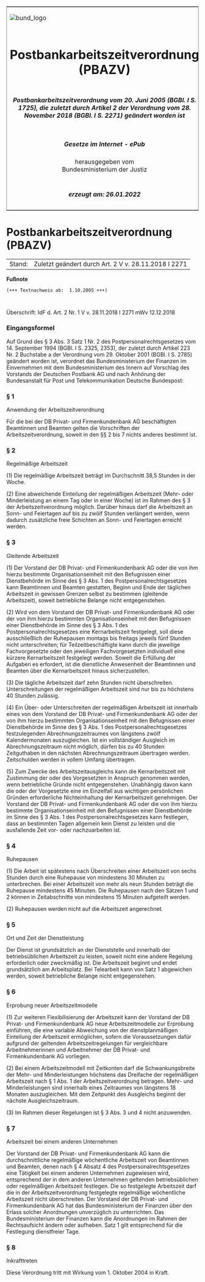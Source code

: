 <span id="DECKBLATT.html"></span>

<table border="0" frame="border" width="100%">

<tr valign="top">

<td align="left">

![bund\_logo](BfJ_2021_Web_de_de.gif)

</td>

<td align="right">

 

</td>

</tr>

<tr align="center" valign="middle">

<td colspan="2">

# Postbankarbeitszeitverordnung (PBAZV)

</td>

</tr>

<tr align="center" valign="middle">

<td colspan="2">

##### Postbankarbeitszeitverordnung vom 20. Juni 2005 (BGBl. I S. 1725), die zuletzt durch Artikel 2 der Verordnung vom 28. November 2018 (BGBl. I S. 2271) geändert worden ist

</td>

</tr>

<tr align="center" valign="middle">

<td colspan="2">

  
  

##### Gesetze im Internet - ePub  
  
herausgegeben vom  
Bundesministerium der Justiz

</td>

</tr>

<tr align="center" valign="bottom">

<td colspan="2">

  
  

##### erzeugt am: 26.01.2022

</td>

</tr>

</table>

<span id="BJNR172500005.html"></span>

# Postbankarbeitszeitverordnung (PBAZV)

<div>

<div class="jnhtml">

|        |                                                      |
| ------ | ---------------------------------------------------- |
| Stand: | Zuletzt geändert durch Art. 2 V v. 28.11.2018 I 2271 |

</div>

</div>

<div>

  
**Fußnote**

<div class="jnhtml">

<div>

<div class="jurAbsatz">

  

``` 
(+++ Textnachweis ab:  1.10.2005 +++)

 
```

  
Überschrift: IdF d. Art. 2 Nr. 1 V v. 28.11.2018 I 2271 mWv 12.12.2018

</div>

</div>

</div>

</div>

<span id="BJNR172500005BJNE000100000.html"></span>

### Eingangsformel  

<div>

<div class="jnhtml">

<div>

<div class="jurAbsatz">

Auf Grund des § 3 Abs. 3 Satz 1 Nr. 2 des Postpersonalrechtsgesetzes vom
14. September 1994 (BGBl. I S. 2325, 2353), der zuletzt durch Artikel
223 Nr. 2 Buchstabe a der Verordnung vom 29. Oktober 2001 (BGBl. I S.
2785) geändert worden ist, verordnet das Bundesministerium der Finanzen
im Einvernehmen mit dem Bundesministerium des Innern auf Vorschlag des
Vorstands der Deutschen Postbank AG und nach Anhörung der Bundesanstalt
für Post und Telekommunikation Deutsche Bundespost:

</div>

</div>

</div>

</div>

<span id="BJNR172500005BJNE000201124.html"></span>

### § 1  
Anwendung der Arbeitszeitverordnung

<div>

<div class="jnhtml">

<div>

<div class="jurAbsatz">

Für die bei der DB Privat- und Firmenkundenbank AG beschäftigten
Beamtinnen und Beamten gelten die Vorschriften der
Arbeitszeitverordnung, soweit in den §§ 2 bis 7 nichts anderes bestimmt
ist.

</div>

</div>

</div>

</div>

<span id="BJNR172500005BJNE000300000.html"></span>

### § 2  
Regelmäßige Arbeitszeit

<div>

<div class="jnhtml">

<div>

<div class="jurAbsatz">

(1) Die regelmäßige Arbeitszeit beträgt im Durchschnitt 38,5 Stunden in
der Woche.

</div>

<div class="jurAbsatz">

(2) Eine abweichende Einteilung der regelmäßigen Arbeitszeit (Mehr- oder
Minderleistung an einem Tag oder in einer Woche) ist im Rahmen des § 3
der Arbeitszeitverordnung möglich. Darüber hinaus darf die Arbeitszeit
an Sonn- und Feiertagen auf bis zu zwölf Stunden verlängert werden, wenn
dadurch zusätzliche freie Schichten an Sonn- und Feiertagen erreicht
werden.

</div>

</div>

</div>

</div>

<span id="BJNR172500005BJNE000401124.html"></span>

### § 3  
Gleitende Arbeitszeit

<div>

<div class="jnhtml">

<div>

<div class="jurAbsatz">

(1) Der Vorstand der DB Privat- und Firmenkundenbank AG oder die von ihm
hierzu bestimmte Organisationseinheit mit den Befugnissen einer
Dienstbehörde im Sinne des § 3 Abs. 1 des Postpersonalrechtsgesetzes
kann Beamtinnen und Beamten gestatten, Beginn und Ende der täglichen
Arbeitszeit in gewissen Grenzen selbst zu bestimmen (gleitende
Arbeitszeit), soweit betriebliche Belange nicht entgegenstehen.

</div>

<div class="jurAbsatz">

(2) Wird von dem Vorstand der DB Privat- und Firmenkundenbank AG oder
der von ihm hierzu bestimmten Organisationseinheit mit den Befugnissen
einer Dienstbehörde im Sinne des § 3 Abs. 1 des
Postpersonalrechtsgesetzes eine Kernarbeitszeit festgelegt, soll diese
ausschließlich der Ruhepausen montags bis freitags jeweils fünf Stunden
nicht unterschreiten; für Teilzeitbeschäftigte kann durch die jeweilige
Fachvorgesetzte oder den jeweiligen Fachvorgesetzten individuell eine
kürzere Kernarbeitszeit festgelegt werden. Soweit die Erfüllung der
Aufgaben es erfordert, ist die dienstliche Anwesenheit der Beamtinnen
und Beamten über die Kernarbeitszeit hinaus sicherzustellen.

</div>

<div class="jurAbsatz">

(3) Die tägliche Arbeitszeit darf zehn Stunden nicht überschreiten.
Unterschreitungen der regelmäßigen Arbeitszeit sind nur bis zu höchstens
40 Stunden zulässig.

</div>

<div class="jurAbsatz">

(4) Ein Über- oder Unterschreiten der regelmäßigen Arbeitszeit ist
innerhalb eines von dem Vorstand der DB Privat- und Firmenkundenbank AG
oder der von ihm hierzu bestimmten Organisationseinheit mit den
Befugnissen einer Dienstbehörde im Sinne des § 3 Abs. 1 des
Postpersonalrechtsgesetzes festzulegenden Abrechnungszeitraumes von
längstens zwölf Kalendermonaten auszugleichen. Ist ein vollständiger
Ausgleich im Abrechnungszeitraum nicht möglich, dürfen bis zu 40 Stunden
Zeitguthaben in den nächsten Abrechnungszeitraum übertragen werden.
Zeitschulden werden in vollem Umfang übertragen.

</div>

<div class="jurAbsatz">

(5) Zum Zwecke des Arbeitszeitausgleichs kann die Kernarbeitszeit mit
Zustimmung der oder des Vorgesetzten in Anspruch genommen werden, wenn
betriebliche Gründe nicht entgegenstehen. Unabhängig davon kann die oder
der Vorgesetzte eine im Einzelfall aus wichtigen persönlichen Gründen
erforderliche Nichteinhaltung der Kernarbeitszeit genehmigen. Der
Vorstand der DB Privat- und Firmenkundenbank AG oder die von ihm hierzu
bestimmte Organisationseinheit mit den Befugnissen einer Dienstbehörde
im Sinne des § 3 Abs. 1 des Postpersonalrechtsgesetzes kann festlegen,
dass an bestimmten Tagen allgemein kein Dienst zu leisten und die
ausfallende Zeit vor- oder nachzuarbeiten ist.

</div>

</div>

</div>

</div>

<span id="BJNR172500005BJNE000500000.html"></span>

### § 4  
Ruhepausen

<div>

<div class="jnhtml">

<div>

<div class="jurAbsatz">

(1) Die Arbeit ist spätestens nach Überschreiten einer Arbeitszeit von
sechs Stunden durch eine Ruhepause von mindestens 30 Minuten zu
unterbrechen. Bei einer Arbeitszeit von mehr als neun Stunden beträgt
die Ruhepause mindestens 45 Minuten. Die Ruhepausen nach den Sätzen 1
und 2 können in Zeitabschnitte von mindestens 15 Minuten aufgeteilt
werden.

</div>

<div class="jurAbsatz">

(2) Ruhepausen werden nicht auf die Arbeitszeit angerechnet.

</div>

</div>

</div>

</div>

<span id="BJNR172500005BJNE000600000.html"></span>

### § 5  
Ort und Zeit der Dienstleistung

<div>

<div class="jnhtml">

<div>

<div class="jurAbsatz">

Der Dienst ist grundsätzlich an der Dienststelle und innerhalb der
betriebsüblichen Arbeitszeit zu leisten, soweit nicht eine andere
Regelung erforderlich oder zweckmäßig ist. Die Arbeitszeit beginnt und
endet grundsätzlich am Arbeitsplatz. Bei Telearbeit kann von Satz 1
abgewichen werden, soweit betriebliche Belange nicht entgegenstehen.

</div>

</div>

</div>

</div>

<span id="BJNR172500005BJNE000701124.html"></span>

### § 6  
Erprobung neuer Arbeitszeitmodelle

<div>

<div class="jnhtml">

<div>

<div class="jurAbsatz">

(1) Zur weiteren Flexibilisierung der Arbeitszeit kann der Vorstand der
DB Privat- und Firmenkundenbank AG neue Arbeitszeitmodelle zur Erprobung
einführen, die eine variable Abweichung von der dienstplanmäßigen
Einteilung der Arbeitszeit ermöglichen, sofern die Voraussetzungen dafür
aufgrund der geltenden Arbeitszeitregelungen für vergleichbare
Arbeitnehmerinnen und Arbeitnehmer der DB Privat- und Firmenkundenbank
AG vorliegen.

</div>

<div class="jurAbsatz">

(2) Bei einem Arbeitszeitmodell mit Zeitkonten darf die
Schwankungsbreite der Mehr- und Minderleistungen höchstens das Dreifache
der regelmäßigen Arbeitszeit nach § 1 Abs. 1 der Arbeitszeitverordnung
betragen. Mehr- und Minderleistungen sind innerhalb eines Zeitraumes von
längstens 18 Monaten auszugleichen. Mit dem Zeitpunkt des Ausgleichs
beginnt der nächste Ausgleichszeitraum.

</div>

<div class="jurAbsatz">

(3) Im Rahmen dieser Regelungen ist § 3 Abs. 3 und 4 nicht anzuwenden.

</div>

</div>

</div>

</div>

<span id="BJNR172500005BJNE000802124.html"></span>

### § 7  
Arbeitszeit bei einem anderen Unternehmen

<div>

<div class="jnhtml">

<div>

<div class="jurAbsatz">

Der Vorstand der DB Privat- und Firmenkundenbank AG kann die
durchschnittliche regelmäßige wöchentliche Arbeitszeit von Beamtinnen
und Beamten, denen nach § 4 Absatz 4 des Postpersonalrechtsgesetzes eine
Tätigkeit bei einem anderen Unternehmen zugewiesen wird, entsprechend
der in dem anderen Unternehmen geltenden betriebsüblichen oder
regelmäßigen Arbeitszeit festlegen. Die so festgelegte Arbeitszeit
darf die in der Arbeitszeitverordnung festgelegte regelmäßige
wöchentliche Arbeitszeit nicht überschreiten. Der Vorstand der DB
Privat- und Firmenkundenbank AG hat das Bundesministerium der Finanzen
über den Erlass solcher Anordnungen unverzüglich zu unterrichten. Das
Bundesministerium der Finanzen kann die Anordnungen im Rahmen der
Rechtsaufsicht ändern oder aufheben. Satz 1 gilt entsprechend für die
Festlegung dienstfreier Tage.

</div>

</div>

</div>

</div>

<span id="BJNR172500005BJNE000900000.html"></span>

### § 8  
Inkrafttreten

<div>

<div class="jnhtml">

<div>

<div class="jurAbsatz">

Diese Verordnung tritt mit Wirkung vom 1. Oktober 2004 in Kraft.

</div>

</div>

</div>

</div>
